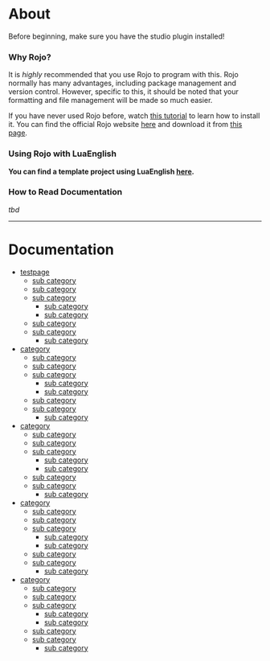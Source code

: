 # About

Before beginning, make sure you have the studio plugin installed!

### Why Rojo?
It is *highly* recommended that you use Rojo to program with this.
Rojo normally has many advantages, including package management and version control.
However, specific to this, it should be noted that your formatting and file management will be made so much easier.

If you have never used Rojo before, watch [this tutorial]() to learn how to install it.
You can find the official Rojo website [here]() and download it from [this page]().

### Using Rojo with LuaEnglish

**You can find a template project using LuaEnglish [here]().**

### How to Read Documentation
*tbd*

---

# Documentation
* [testpage](../documentation/testpage.md)
    * [sub category]()
    * [sub category]()
    * [sub category]()
        * [sub category]()
        * [sub category]()
    * [sub category]()
    * [sub category]()
        * [sub category]()
* [category]()
    * [sub category]()
    * [sub category]()
    * [sub category]()
        * [sub category]()
        * [sub category]()
    * [sub category]()
    * [sub category]()
        * [sub category]()
* [category]()
    * [sub category]()
    * [sub category]()
    * [sub category]()
        * [sub category]()
        * [sub category]()
    * [sub category]()
    * [sub category]()
        * [sub category]()
* [category]()
    * [sub category]()
    * [sub category]()
    * [sub category]()
        * [sub category]()
        * [sub category]()
    * [sub category]()
    * [sub category]()
        * [sub category]()
* [category]()
    * [sub category]()
    * [sub category]()
    * [sub category]()
        * [sub category]()
        * [sub category]()
    * [sub category]()
    * [sub category]()
        * [sub category]()